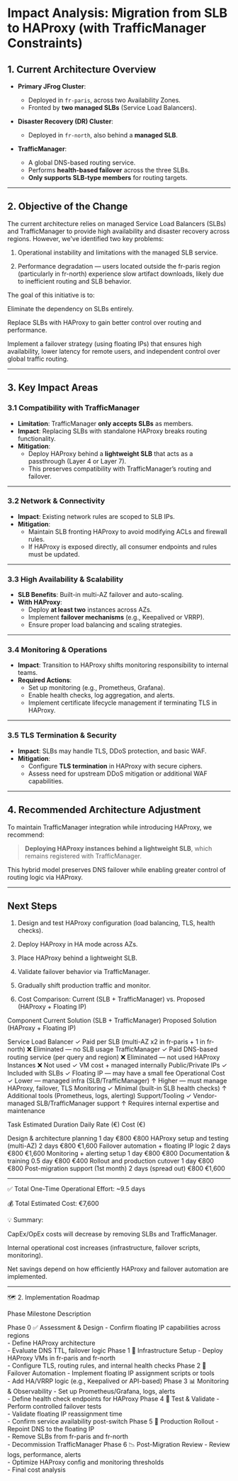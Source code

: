 # Impact Analysis: Migration from SLB to HAProxy (with TrafficManager Constraints)

## 1. Current Architecture Overview

- **Primary JFrog Cluster**:
  - Deployed in `fr-paris`, across two Availability Zones.
  - Fronted by **two managed SLBs** (Service Load Balancers).

- **Disaster Recovery (DR) Cluster**:
  - Deployed in `fr-north`, also behind a **managed SLB**.

- **TrafficManager**:
  - A global DNS-based routing service.
  - Performs **health-based failover** across the three SLBs.
  - **Only supports SLB-type members** for routing targets.

---

## 2. Objective of the Change

The current architecture relies on managed Service Load Balancers (SLBs) and TrafficManager to provide high availability and disaster recovery across regions. However, we've identified two key problems:

1. Operational instability and limitations with the managed SLB service.


2. Performance degradation — users located outside the fr-paris region (particularly in fr-north) experience slow artifact downloads, likely due to inefficient routing and SLB behavior.



The goal of this initiative is to:

Eliminate the dependency on SLBs entirely.

Replace SLBs with HAProxy to gain better control over routing and performance.

Implement a failover strategy (using floating IPs) that ensures high availability, lower latency for remote users, and independent control over global traffic routing.

---

## 3. Key Impact Areas

### 3.1 Compatibility with TrafficManager

- **Limitation**: TrafficManager **only accepts SLBs** as members.
- **Impact**: Replacing SLBs with standalone HAProxy breaks routing functionality.
- **Mitigation**: 
  - Deploy HAProxy behind a **lightweight SLB** that acts as a passthrough (Layer 4 or Layer 7).
  - This preserves compatibility with TrafficManager’s routing and failover.

---

### 3.2 Network & Connectivity

- **Impact**: Existing network rules are scoped to SLB IPs.
- **Mitigation**:
  - Maintain SLB fronting HAProxy to avoid modifying ACLs and firewall rules.
  - If HAProxy is exposed directly, all consumer endpoints and rules must be updated.

---

### 3.3 High Availability & Scalability

- **SLB Benefits**: Built-in multi-AZ failover and auto-scaling.
- **With HAProxy**:
  - Deploy **at least two** instances across AZs.
  - Implement **failover mechanisms** (e.g., Keepalived or VRRP).
  - Ensure proper load balancing and scaling strategies.

---

### 3.4 Monitoring & Operations

- **Impact**: Transition to HAProxy shifts monitoring responsibility to internal teams.
- **Required Actions**:
  - Set up monitoring (e.g., Prometheus, Grafana).
  - Enable health checks, log aggregation, and alerts.
  - Implement certificate lifecycle management if terminating TLS in HAProxy.

---

### 3.5 TLS Termination & Security

- **Impact**: SLBs may handle TLS, DDoS protection, and basic WAF.
- **Mitigation**:
  - Configure **TLS termination** in HAProxy with secure ciphers.
  - Assess need for upstream DDoS mitigation or additional WAF capabilities.

---

## 4. Recommended Architecture Adjustment

To maintain TrafficManager integration while introducing HAProxy, we recommend:

> **Deploying HAProxy instances behind a lightweight SLB**, which remains registered with TrafficManager.

This hybrid model preserves DNS failover while enabling greater control of routing logic via HAProxy.

---

## Next Steps

1. Design and test HAProxy configuration (load balancing, TLS, health checks).
2. Deploy HAProxy in HA mode across AZs.
3. Place HAProxy behind a lightweight SLB.
4. Validate failover behavior via TrafficManager.
5. Gradually shift production traffic and monitor.

 1. Cost Comparison: Current (SLB + TrafficManager) vs. Proposed (HAProxy + Floating IP)

Component	Current Solution (SLB + TrafficManager)	Proposed Solution (HAProxy + Floating IP)

Service Load Balancer	✓ Paid per SLB (multi-AZ x2 in fr-paris + 1 in fr-north)	❌ Eliminated — no SLB usage
TrafficManager	✓ Paid DNS-based routing service (per query and region)	❌ Eliminated — not used
HAProxy Instances	❌ Not used	✓ VM cost + managed internally
Public/Private IPs	✓ Included with SLBs	✓ Floating IP — may have a small fee
Operational Cost	✓ Lower — managed infra (SLB/TrafficManager)	↑ Higher — must manage HAProxy, failover, TLS
Monitoring	✓ Minimal (built-in SLB health checks)	↑ Additional tools (Prometheus, logs, alerting)
Support/Tooling	✓ Vendor-managed SLB/TrafficManager support	↑ Requires internal expertise and maintenance


Task	Estimated Duration	Daily Rate (€)	Cost (€)

Design & architecture planning	1 day	€800	€800
HAProxy setup and testing (multi-AZ)	2 days	€800	€1,600
Failover automation + floating IP logic	2 days	€800	€1,600
Monitoring + alerting setup	1 day	€800	€800
Documentation & training	0.5 day	€800	€400
Rollout and production cutover	1 day	€800	€800
Post-migration support (1st month)	2 days (spread out)	€800	€1,600



---

✅ Total One-Time Operational Effort: ~9.5 days

💰 Total Estimated Cost: €7,600


💡 Summary:

CapEx/OpEx costs will decrease by removing SLBs and TrafficManager.

Internal operational cost increases (infrastructure, failover scripts, monitoring).

Net savings depend on how efficiently HAProxy and failover automation are implemented.



---

🗺️ 2. Implementation Roadmap

Phase	Milestone	Description

Phase 0	✅ Assessment & Design	- Confirm floating IP capabilities across regions<br>- Define HAProxy architecture<br>- Evaluate DNS TTL, failover logic
Phase 1	🔧 Infrastructure Setup	- Deploy HAProxy VMs in fr-paris and fr-north<br>- Configure TLS, routing rules, and internal health checks
Phase 2	🔁 Failover Automation	- Implement floating IP assignment scripts or tools<br>- Add HA/VRRP logic (e.g., Keepalived or API-based)
Phase 3	📊 Monitoring & Observability	- Set up Prometheus/Grafana, logs, alerts<br>- Define health check endpoints for HAProxy
Phase 4	🧪 Test & Validate	- Perform controlled failover tests<br>- Validate floating IP reassignment time<br>- Confirm service availability post-switch
Phase 5	🚀 Production Rollout	- Repoint DNS to the floating IP<br>- Remove SLBs from fr-paris and fr-north<br>- Decommission TrafficManager
Phase 6	📉 Post-Migration Review	- Review logs, performance, alerts<br>- Optimize HAProxy config and monitoring thresholds<br>- Final cost analysis
